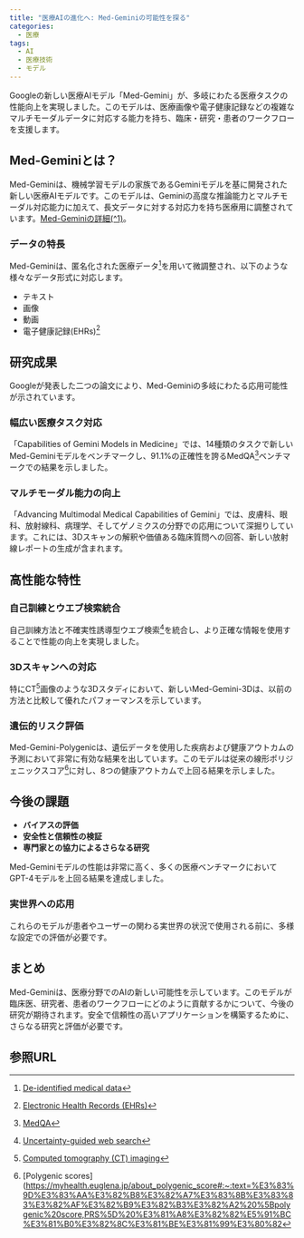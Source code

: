 ```yaml
---
title: "医療AIの進化へ: Med-Geminiの可能性を探る"
categories:
  - 医療
tags:
  - AI
  - 医療技術
  - モデル
---
```

Googleの新しい医療AIモデル「Med-Gemini」が、多岐にわたる医療タスクの性能向上を実現しました。このモデルは、医療画像や電子健康記録などの複雑なマルチモーダルデータに対応する能力を持ち、臨床・研究・患者のワークフローを支援します。

## Med-Geminiとは？
Med-Geminiは、機械学習モデルの家族であるGeminiモデルを基に開発された新しい医療AIモデルです。このモデルは、Geminiの高度な推論能力とマルチモーダル対応能力に加えて、長文データに対する対応力を持ち医療用に調整されています。[Med-Geminiの詳細(^1)](https://ai-scholar.tech/large-language-models/gemini)。

### データの特長
Med-Geminiは、匿名化された医療データ[^5]を用いて微調整され、以下のような様々なデータ形式に対応します。
- テキスト
- 画像
- 動画
- 電子健康記録(EHRs)[^4]

## 研究成果
Googleが発表した二つの論文により、Med-Geminiの多岐にわたる応用可能性が示されています。

### 幅広い医療タスク対応
「Capabilities of Gemini Models in Medicine」では、14種類のタスクで新しいMed-Geminiモデルをベンチマークし、91.1%の正確性を誇るMedQA[^7]ベンチマークでの結果を示しました。

### マルチモーダル能力の向上
「Advancing Multimodal Medical Capabilities of Gemini」では、皮膚科、眼科、放射線科、病理学、そしてゲノミクスの分野での応用について深掘りしています。これには、3Dスキャンの解釈や価値ある臨床質問への回答、新しい放射線レポートの生成が含まれます。

## 高性能な特性
### 自己訓練とウエブ検索統合
自己訓練方法と不確実性誘導型ウエブ検索[^9]を統合し、より正確な情報を使用することで性能の向上を実現しました。

### 3Dスキャンへの対応
特にCT[^12]画像のような3Dスタディにおいて、新しいMed-Gemini-3Dは、以前の方法と比較して優れたパフォーマンスを示しています。

### 遺伝的リスク評価
Med-Gemini-Polygenicは、遺伝データを使用した疾病および健康アウトカムの予測において非常に有効な結果を出しています。このモデルは従来の線形ポリジェニックスコア[^14]に対し、8つの健康アウトカムで上回る結果を示しました。

## 今後の課題
- **バイアスの評価**
- **安全性と信頼性の検証**
- **専門家との協力によるさらなる研究**

Med-Geminiモデルの性能は非常に高く、多くの医療ベンチマークにおいてGPT-4モデルを上回る結果を達成しました。

### 実世界への応用
これらのモデルが患者やユーザーの関わる実世界の状況で使用される前に、多様な設定での評価が必要です。

## まとめ
Med-Geminiは、医療分野でのAIの新しい可能性を示しています。このモデルが臨床医、研究者、患者のワークフローにどのように貢献するかについて、今後の研究が期待されます。安全で信頼性の高いアプリケーションを構築するために、さらなる研究と評価が必要です。

## 参照URL
[^1]: [Med-Gemini](https://ai-scholar.tech/large-language-models/gemini)
[^4]: [Electronic Health Records (EHRs)](https://www.doctor-vision.com/column/trend/ehr.php)
[^5]: [De-identified medical data](https://toolkit.ncats.nih.gov/glossary/de-identified-patient-data/)
[^7]: [MedQA](https://zenn.dev/hagino3000/articles/e59c47dace7224)
[^9]: [Uncertainty-guided web search](https://arxiv.org/abs/2208.07591)
[^12]: [Computed tomography (CT) imaging](https://www.nibib.nih.gov/science-education/science-topics/computed-tomography-ct)
[^14]: [Polygenic scores](https://myhealth.euglena.jp/about_polygenic_score#:~:text=%E3%83%9D%E3%83%AA%E3%82%B8%E3%82%A7%E3%83%8B%E3%83%83%E3%82%AF%E3%82%B9%E3%82%B3%E3%82%A2%20%5Bpolygenic%20score,PRS%5D%20%E3%81%A8%E3%82%82%E5%91%BC%E3%81%B0%E3%82%8C%E3%81%BE%E3%81%99%E3%80%82
